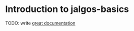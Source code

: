 # Introduction to jalgos-basics

TODO: write [great documentation](http://jacobian.org/writing/great-documentation/what-to-write/)
